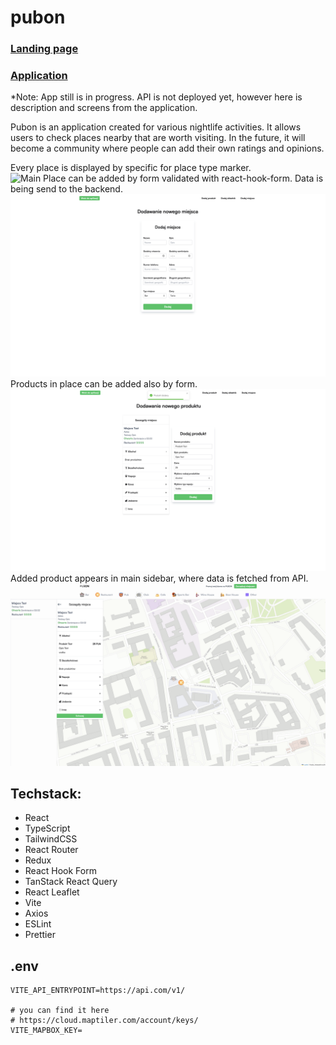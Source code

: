 # pubon

### [Landing page](https://pubon-web.pages.dev)

### [Application](https://pubon-web.pages.dev/app)

\*Note: App still is in progress. API is not deployed yet, however here is description and screens from the application.

Pubon is an application created for various nightlife activities. It allows users to check places nearby that are worth visiting. In the future, it will become a community where people can add their own ratings and opinions.



Every place is displayed by specific for place type marker.  
![Main](./docs/map_with_places.png)
Place can be added by form validated with react-hook-form. Data is being send to the backend.
![Add place](./docs/add_new_place.png)
Products in place can be added also by form.
![Add product](./docs/adding_product.png)
Added product appears in main sidebar, where data is fetched from API.
![Added product](./docs/product_added_main.png)

## Techstack:

- React
- TypeScript
- TailwindCSS
- React Router
- Redux
- React Hook Form
- TanStack React Query
- React Leaflet
- Vite
- Axios
- ESLint
- Prettier

## .env

```
VITE_API_ENTRYPOINT=https://api.com/v1/

# you can find it here
# https://cloud.maptiler.com/account/keys/
VITE_MAPBOX_KEY=
```
